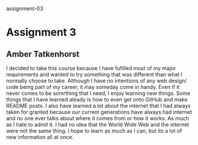 assignment-03
# Assignment 3
## Amber Tatkenhorst

I decided to take this course because I have fufilled most of my major requirements and wanted to try something that was different than what I normally choose to take. Although I have no intentions of any web design/ code being part of my career, it may someday come in handy. Even if it never comes to be somrthing that I need, I enjoy learning new things. 
Some things that I have learned aleady is how to even get onto GitHub and make README posts. I also have learned a lot about the internet that I had always taken for granted because our current generations have always had internet and no one ever talks about where it comes from or how it works. As much as I hate to admit it. I had no idea that the World Wide Web and the internet were not the same thing. I hope to learn as much as I can, but its a lot of new information all at once.
